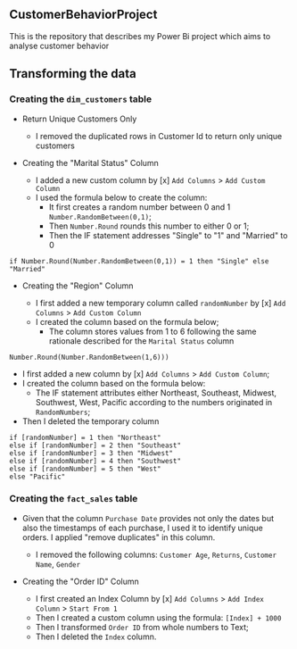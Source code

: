 ## CustomerBehaviorProject
This is the repository that describes my Power Bi project which aims to analyse customer behavior


## Transforming the data

### Creating the `dim_customers` table 

- Return Unique Customers Only
   - I removed the duplicated rows in Customer Id to return only unique customers
  
- Creating the "Marital Status" Column
  
   - I added a new custom column by
     [x] `Add Columns` > `Add Custom Column`
   - I used the formula below to create the column:
     - It first creates a random number between 0 and 1 `Number.RandomBetween(0,1)`;
     - Then `Number.Round` rounds this number to either 0 or 1;
     - Then the IF statement addresses "Single" to "1" and "Married" to 0
   
```
if Number.Round(Number.RandomBetween(0,1)) = 1 then "Single" else "Married"
```

- Creating the "Region" Column
  
  - I first added a new temporary column called `randomNumber` by
    [x] `Add Columns` > `Add Custom Column`
  - I created the column based on the formula below;
    - The column stores values from 1 to 6 following the same rationale described for the `Marital Status` column
 
```
Number.Round(Number.RandomBetween(1,6)))
```

  - I first added a new column by [x] `Add Columns` > `Add Custom Column`;
  - I created the column based on the formula below:
    - The IF statement attributes either Northeast, Southeast, Midwest, Southwest, West, Pacific according to the numbers originated in `RandomNumbers`;
  - Then I deleted the temporary column

```
if [randomNumber] = 1 then "Northeast"
else if [randomNumber] = 2 then "Southeast"
else if [randomNumber] = 3 then "Midwest"
else if [randomNumber] = 4 then "Southwest"
else if [randomNumber] = 5 then "West"
else "Pacific"
```

### Creating the `fact_sales` table 

- Given that the column `Purchase Date` provides not only the dates but also the timestamps of each purchase, I used it to identify unique orders. I applied "remove duplicates" in this column.
   - I removed the following columns: `Customer Age`, `Returns`, `Customer Name`, `Gender`
  
- Creating the "Order ID" Column
 
  - I first created an Index Column by
    [x] `Add Columns` > `Add Index Column` > `Start From 1`
  - Then I created a custom column using the formula:  `[Index] + 1000`
  - Then I transformed `Order ID` from whole numbers to Text;
  - Then I deleted the `Index` column.

   










